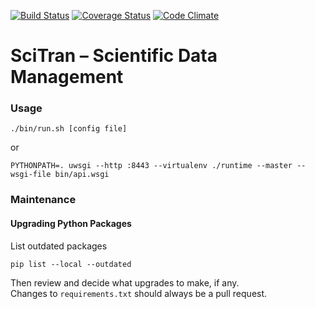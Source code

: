 [![Build Status](https://travis-ci.org/scitran/api.svg?branch=travis)](https://travis-ci.org/scitran/api)
[![Coverage Status](https://coveralls.io/repos/scitran/api/badge.svg?service=github)](https://coveralls.io/github/scitran/api)
[![Code Climate](https://codeclimate.com/github/scitran/api/badges/gpa.svg)](https://codeclimate.com/github/scitran/api)

# SciTran – Scientific Data Management


### Usage
```
./bin/run.sh [config file]
```
or
```
PYTHONPATH=. uwsgi --http :8443 --virtualenv ./runtime --master --wsgi-file bin/api.wsgi
```


### Maintenance

#### Upgrading Python Packages

List outdated packages
```
pip list --local --outdated
```

Then review and decide what upgrades to make, if any.<br>
Changes to `requirements.txt` should always be a pull request.
